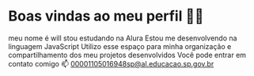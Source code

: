 # Boas vindas ao meu perfil 💙💙
meu nome é will
stou estudando na Alura
Estou me desenvolvendo na linguagem JavaScript
Utilizo esse espaço para minha organização e compartilhamento dos meu projetos desenvolvidos
Você pode entrar em contato comigo 📫
00001105016948sp@al.educacao.sp.gov.br

